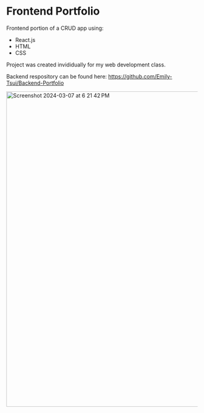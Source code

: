 # Frontend Portfolio
Frontend portion of a CRUD app using:
  - React.js
  - HTML
  - CSS

Project was created invididually for my web development class. 

Backend respository can be found here: https://github.com/Emily-Tsui/Backend-Portfolio

<img width="828" alt="Screenshot 2024-03-07 at 6 21 42 PM" src="https://github.com/Emily-Tsui/Frontend/assets/113730297/80764f2b-a842-4ae0-874f-d5d99532acba">
